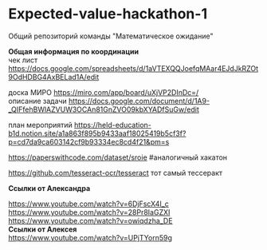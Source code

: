 # Expected-value-hackathon-1
Общий репозиторий команды "Математическое ожидание" 

**Общая информация по координации**    
чек лист https://docs.google.com/spreadsheets/d/1aVTEXQQJoefqMAar4EJdJkRZOt9OdHDBG4AxBELad1A/edit    

доска МИРО https://miro.com/app/board/uXjVP2DInDc=/    
описание задачи https://docs.google.com/document/d/1A9-_QIFfehBWlAZVUW3OCAn81GnZVO09kbXYADfSuGw/edit    

план мероприятий https://held-education-b1d.notion.site/a1a863f895b9433aaf18025419b5cf3f?p=cd7da9ca603142cf9b93334ec8cd4f21&pm=s



https://paperswithcode.com/dataset/sroie  #аналогичный хакатон  

https://github.com/tesseract-ocr/tesseract тот самый тессеракт  

 **Ссылки от Александра**  
 
 https://www.youtube.com/watch?v=6DjFscX4I_c  
 https://www.youtube.com/watch?v=28Pr8IaGZXI  
 https://www.youtube.com/watch?v=owiqdzha_DE    
 **Ссылки от Алексея**  
 https://www.youtube.com/watch?v=UPjTYorn59g
 
